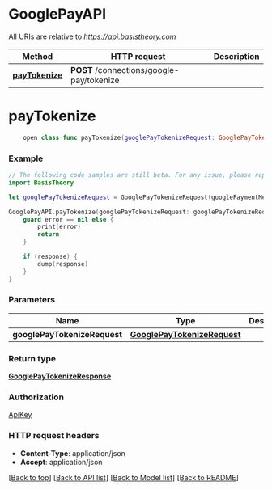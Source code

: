 # GooglePayAPI

All URIs are relative to *https://api.basistheory.com*

Method | HTTP request | Description
------------- | ------------- | -------------
[**payTokenize**](GooglePayAPI.md#paytokenize) | **POST** /connections/google-pay/tokenize | 


# **payTokenize**
```swift
    open class func payTokenize(googlePayTokenizeRequest: GooglePayTokenizeRequest? = nil, completion: @escaping (_ data: GooglePayTokenizeResponse?, _ error: Error?) -> Void)
```



### Example
```swift
// The following code samples are still beta. For any issue, please report via http://github.com/OpenAPITools/openapi-generator/issues/new
import BasisTheory

let googlePayTokenizeRequest = GooglePayTokenizeRequest(googlePaymentMethodToken: GooglePaymentMethodToken(protocolVersion: "protocolVersion_example", signature: "signature_example", intermediateSigningKey: IntermediateSigningKey(signedKey: "signedKey_example", signatures: ["signatures_example"]), signedMessage: "signedMessage_example")) // GooglePayTokenizeRequest |  (optional)

GooglePayAPI.payTokenize(googlePayTokenizeRequest: googlePayTokenizeRequest) { (response, error) in
    guard error == nil else {
        print(error)
        return
    }

    if (response) {
        dump(response)
    }
}
```

### Parameters

Name | Type | Description  | Notes
------------- | ------------- | ------------- | -------------
 **googlePayTokenizeRequest** | [**GooglePayTokenizeRequest**](GooglePayTokenizeRequest.md) |  | [optional] 

### Return type

[**GooglePayTokenizeResponse**](GooglePayTokenizeResponse.md)

### Authorization

[ApiKey](../README.md#ApiKey)

### HTTP request headers

 - **Content-Type**: application/json
 - **Accept**: application/json

[[Back to top]](#) [[Back to API list]](../README.md#documentation-for-api-endpoints) [[Back to Model list]](../README.md#documentation-for-models) [[Back to README]](../README.md)

